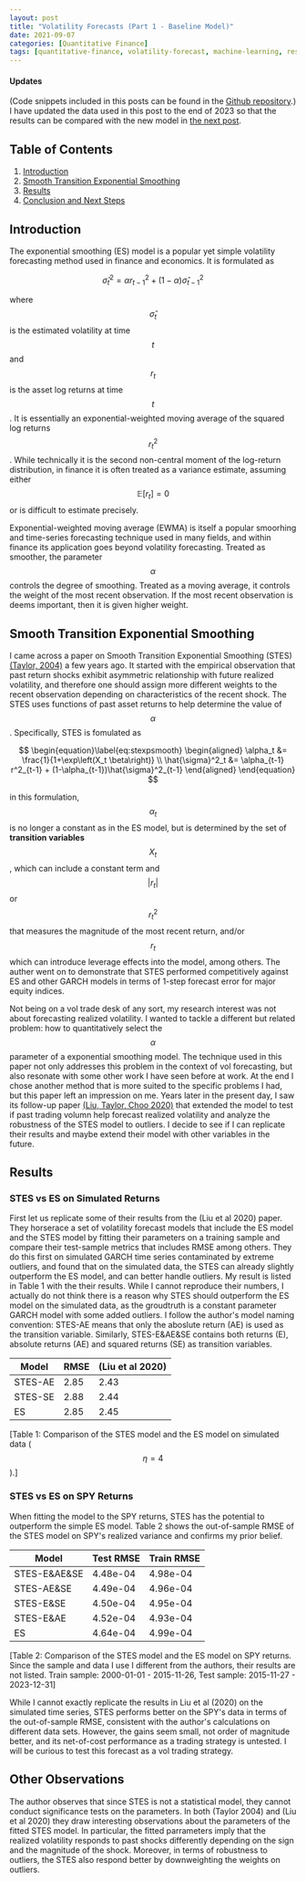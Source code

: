 ```yaml
---
layout: post
title: "Volatility Forecasts (Part 1 - Baseline Model)"
date: 2021-09-07
categories: [Quantitative Finance]
tags: [quantitative-finance, volatility-forecast, machine-learning, research]
---
```


<script type="text/javascript" src="https://cdn.mathjax.org/mathjax/latest/MathJax.js?config=default"></script>

#### Updates
(Code snippets included in this posts can be found in the [Github repository](https://github.com/steveya/volatility-forecast/notebook/random_forest_ewma.ipynb).) I have updated the data used in this post to the end of 2023 so that the results can be compared with the new model in [the next post](https://steveya.github.io/posts/volatility-forecast-2/).

## Table of Contents

1. [Introduction](#introduction)
2. [Smooth Transition Exponential Smoothing](#smooth-transition-exponential-smoothing)
3. [Results](#results)
4. [Conclusion and Next Steps](#conclusion-and-next-steps)

## Introduction
The exponential smoothing (ES) model is a popular yet simple volatility forecasting method used in finance and economics. It is formulated as

$$
\begin{equation}\label{eq:expsmooth}
    \hat{\sigma}^2_t = \alpha r^2_{t-1} + (1-\alpha)\hat{\sigma}^2_{t-1}
\end{equation}
$$

where $$\hat{\sigma}_t$$ is the estimated volatility at time $$t$$ and $$r_t$$ is the asset log returns at time $$t$$. It is essentially an exponential-weighted moving average of the squared log returns $$r_t^2$$. While technically it is the second non-central moment of the log-return distribution, in finance it is often treated as a variance estimate, assuming either $$\mathbb{E}\left[r_t\right] = 0$$ or is difficult to estimate precisely.

Exponential-weighted moving average (EWMA) is itself a popular smoorhing and time-series forecasting technique used in many fields, and within finance its application goes beyond volatility forecasting. Treated as smoother, the parameter $$\alpha$$ controls the degree of smoothing. Treated as a moving average, it controls the weight of the most recent observation. If the most recent observation is deems important, then it is given higher weight.

## Smooth Transition Exponential Smoothing
I came across a paper on Smooth Transition Exponential Smoothing (STES) [(Taylor, 2004)](https://doi.org/10.1016/j.ijforecast.2003.09.010) a few years ago. It started with the empirical observation that past return shocks exhibit asymmetric relationship with future realized volatility, and therefore one should assign more different weights to the recent observation depending on characteristics of the recent shock. The STES uses functions of past asset returns to help determine the value of $$\alpha$$. Specifically, STES is fomulated as 

$$
\begin{equation}\label{eq:stexpsmooth}
    \begin{aligned}
        \alpha_t &= \frac{1}{1+\exp\left(X_t \beta\right)} \\
        \hat{\sigma}^2_t &= \alpha_{t-1} r^2_{t-1} + (1-\alpha_{t-1})\hat{\sigma}^2_{t-1}
    \end{aligned}
\end{equation}
$$

in this formulation, $$\alpha_t$$ is no longer a constant as in the ES model, but is determined by the set of **transition variables** $$X_t$$, which can include a constant term and $$\lvert r_t \rvert$$ or $$r_t^2$$ that measures the magnitude of the most recent return, and/or $$r_t$$ which can introduce leverage effects into the model, among others. The auther went on to demonstrate that STES performed competitively against ES and other GARCH models in terms of 1-step forecast error for major equity indices.

Not being on a vol trade desk of any sort, my research interest was not about forecasting realized volatility. I wanted to tackle a different but related problem: how to quantitatively select the $$\alpha$$ parameter of a exponential smoothing model. The technique used in this paper not only addresses this problem in the context of vol forecasting, but also resonate with some other work I have seen before at work. At the end I chose another method that is more suited to the specific problems I had, but this paper left an impression on me. Years later in the present day, I saw its follow-up paper [(Liu, Taylor, Choo 2020)](https://doi.org/10.1016/j.econmod.2020.02.021) that extended the model to test if past trading volumn help forecast realized volatility and analyze the robustness of the STES model to outliers. I decide to see if I can replicate their results and maybe extend their model with other variables in the future.

## Results
### STES vs ES on Simulated Returns
First let us replicate some of their results from the (Liu et al 2020) paper. They horserace a set of volatility forecast models that include the ES model and the STES model by fitting their parameters on a training sample and compare their test-sample metrics that includes RMSE among others. They do this first on simulated GARCH time series contaminated by extreme outliers, and found that on the simulated data, the STES can already slightly outperform the ES model, and can better handle outliers. My result is listed in Table 1 with the their results. While I cannot reproduce their numbers, I actually do not think there is a reason why STES should outperform the ES model on the simulated data, as the groudtruth is a constant parameter GARCH model with some added outliers. I follow the author's model naming convention: STES-AE means that only the aboslute return (AE) is used as the transition variable. Similarly, STES-E&AE&SE contains both returns (E), absolute returns (AE) and squared returns (SE) as transition variables. 

| Model | RMSE | (Liu et al 2020) |
| --- | --- | --- |
| STES-AE | 2.85 | 2.43 |
| STES-SE | 2.88 | 2.44 |
| ES      | 2.85 | 2.45 |

[Table 1: Comparison of the STES model and the ES model on simulated data ($$\eta = 4$$).]

### STES vs ES on SPY Returns
When fitting the model to the SPY returns, STES has the potential to outperform the simple ES model. Table 2 shows the out-of-sample RMSE of the STES model on SPY's realized variance and confirms my prior belief.

| Model | Test RMSE | Train RMSE |
| --- | --- | --- |
| STES-E&AE&SE | 4.48e-04 | 4.98e-04 |
| STES-AE&SE   | 4.49e-04 | 4.96e-04 |
| STES-E&SE    | 4.50e-04 | 4.95e-04 |
| STES-E&AE    | 4.52e-04 | 4.93e-04 |
| ES           | 4.64e-04 | 4.99e-04 |

[Table 2: Comparison of the STES model and the ES model on SPY returns. Since the sample and data I use I different from the authors, their results are not listed. Train sample: 2000-01-01 - 2015-11-26, Test sample: 2015-11-27 - 2023-12-31]

While I cannot exactly replicate the results in Liu et al (2020) on the simulated time series, STES performs better on the SPY's data in terms of the out-of-sample RMSE, consistent with the author's calculations on different data sets. However, the gains  seem small, not order of magnitude better, and its net-of-cost performance as a trading strategy is untested. I will be curious to test this forecast as a vol trading strategy.

## Other Observations
The author observes that since STES is not a statistical model, they cannot conduct significance tests on the parameters. In both (Taylor 2004) and (Liu et al 2020) they draw interesting observations about the parameters of the fitted STES model. In particular, the fitted parrameters imply that the realized volatility responds to past shocks differently depending on the sign and the magnitude of the shock. Moreover, in terms of robustness to outliers, the STES also respond better by downweighting the weights on outliers. 

